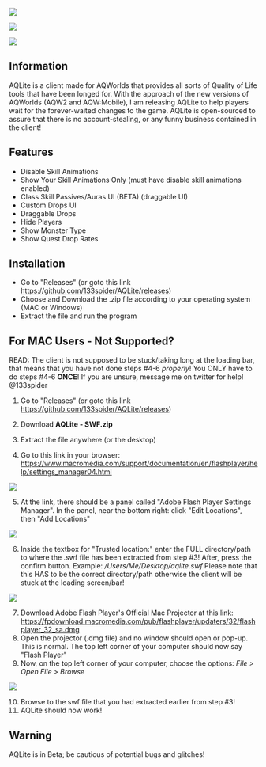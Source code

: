 ![](https://i.imgur.com/B9FFkEg.png)

![](https://i.imgur.com/Pp2iNnC.png)

![](https://i.imgur.com/FsIAjgp.png)


## Information

AQLite is a client made for AQWorlds that provides all sorts of Quality of Life tools that have been longed for. With the approach of the new versions of AQWorlds (AQW2 and AQW:Mobile), I am releasing AQLite to help players wait for the forever-waited changes to the game. AQLite is open-sourced to assure that there is no account-stealing, or any funny business contained in the client!

## Features
* Disable Skill Animations
* Show Your Skill Animations Only (must have disable skill animations enabled)
* Class Skill Passives/Auras UI (BETA) (draggable UI)
* Custom Drops UI
* Draggable Drops
* Hide Players
* Show Monster Type
* Show Quest Drop Rates

## Installation
* Go to "Releases" (or goto this link https://github.com/133spider/AQLite/releases)
* Choose and Download the .zip file according to your operating system (MAC or Windows)
* Extract the file and run the program

## For MAC Users - Not Supported?
READ: The client is not supposed to be stuck/taking long at the loading bar, that means that you have not done steps #4-6 *properly*!
You ONLY have to do steps #4-6 **ONCE**!
If you are unsure, message me on twitter for help! @133spider

1. Go to "Releases" (or goto this link https://github.com/133spider/AQLite/releases)
2. Download **AQLite - SWF.zip**
3. Extract the file anywhere (or the desktop)

4. Go to this link in your browser: https://www.macromedia.com/support/documentation/en/flashplayer/help/settings_manager04.html

![](https://i.imgur.com/dEVGhJy.png)

5. At the link, there should be a panel called "Adobe Flash Player Settings Manager". In the panel, near the bottom right: click "Edit Locations", then "Add Locations"

![](https://i.imgur.com/XwUO0Ib.png)

6. Inside the textbox for "Trusted location:" enter the FULL directory/path to where the .swf file has been extracted from step #3! After, press the confirm button.
Example: */Users/Me/Desktop/aqlite.swf*
Please note that this HAS to be the correct directory/path otherwise the client will be stuck at the loading screen/bar!

![](https://i.imgur.com/ZPjnENE.png)

7. Download Adobe Flash Player's Official Mac Projector at this link: https://fpdownload.macromedia.com/pub/flashplayer/updaters/32/flashplayer_32_sa.dmg
8. Open the projector (.dmg file) and no window should open or pop-up. This is normal. The top left corner of your computer should now say "Flash Player"
9. Now, on the top left corner of your computer, choose the options: *File > Open File > Browse* 

![](https://i.imgur.com/jQQcYKu.png)

10. Browse to the swf file that you had extracted earlier from step #3!
11. AQLite should now work!

## Warning

AQLite is in Beta; be cautious of potential bugs and glitches!
